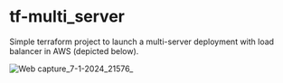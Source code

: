 # tf-multi_server
Simple terraform project to launch a multi-server deployment with load balancer in AWS (depicted below).

![Web capture_7-1-2024_21576_](https://github.com/rk-osbourne/tf-multiserver/assets/43052224/8e11456a-9ce2-4fe5-9297-0abe4076d445)

